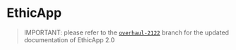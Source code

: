 # EthicApp

> IMPORTANT: please refer to the [`overhaul-2122`](https://github.com/EthicApp-Development/ethicapp-main/tree/overhaul-2122) branch for the updated documentation of EthicApp 2.0
